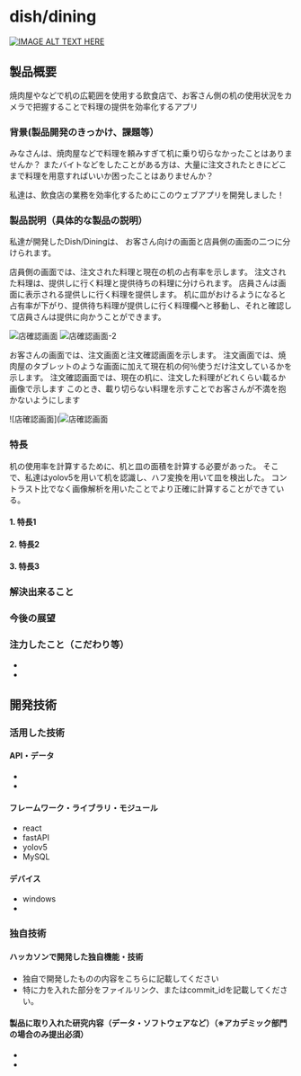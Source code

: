 # dish/dining

[![IMAGE ALT TEXT HERE](https://jphacks.com/wp-content/uploads/2022/08/JPHACKS2022_ogp.jpg)](https://www.youtube.com/watch?v=LUPQFB4QyVo)

## 製品概要
焼肉屋やなどで机の広範囲を使用する飲食店で、お客さん側の机の使用状況をカメラで把握することで料理の提供を効率化するアプリ


### 背景(製品開発のきっかけ、課題等）
みなさんは、焼肉屋などで料理を頼みすぎて机に乗り切らなかったことはありませんか？
またバイトなどをしたことがある方は、大量に注文されたときにどこまで料理を用意すればいいか困ったことはありませんか？

私達は、飲食店の業務を効率化するためにこのウェブアプリを開発しました！


### 製品説明（具体的な製品の説明）
私達が開発したDish/Diningは、
お客さん向けの画面と店員側の画面の二つに分けられます。

店員側の画面では、注文された料理と現在の机の占有率を示します。
注文された料理は、提供しに行く料理と提供待ちの料理に分けられます。
店員さんは画面に表示される提供しに行く料理を提供します。
机に皿がおけるようになると占有率が下がり、提供待ち料理が提供しに行く料理欄へと移動し、それと確認して店員さんは提供に向かうことができます。

![店確認画面](jphacks/C_2215/img/お店側　確認画面-1.png) 
![店確認画面-2](jphacks/C_2215/img/お店側　確認画面.png) 


お客さんの画面では、注文画面と注文確認画面を示します。
注文画面では、焼肉屋のタブレットのような画面に加えて現在机の何％使うだけ注文しているかを示します。
注文確認画面では、現在の机に、注文した料理がどれくらい載るか画像で示します
このとき、載り切らない料理を示すことでお客さんが不満を抱かないようにします

![店確認画面](![店確認画面](jphacks/C_2215/img/お店側　確認画面-1.png) 
 


### 特長

机の使用率を計算するために、机と皿の面積を計算する必要があった。
そこで、私達はyolov5を用いて机を認識し、ハフ変換を用いて皿を検出した。
コントラスト比でなく画像解析を用いたことでより正確に計算することができている。

#### 1. 特長1



#### 2. 特長2
#### 3. 特長3

### 解決出来ること



### 今後の展望



### 注力したこと（こだわり等）
* 
* 

## 開発技術
### 活用した技術
#### API・データ
* 
* 

#### フレームワーク・ライブラリ・モジュール
* react
* fastAPI
* yolov5
* MySQL

#### デバイス
* windows
* 

### 独自技術
#### ハッカソンで開発した独自機能・技術
* 独自で開発したものの内容をこちらに記載してください
* 特に力を入れた部分をファイルリンク、またはcommit_idを記載してください。

#### 製品に取り入れた研究内容（データ・ソフトウェアなど）（※アカデミック部門の場合のみ提出必須）
* 
* 
